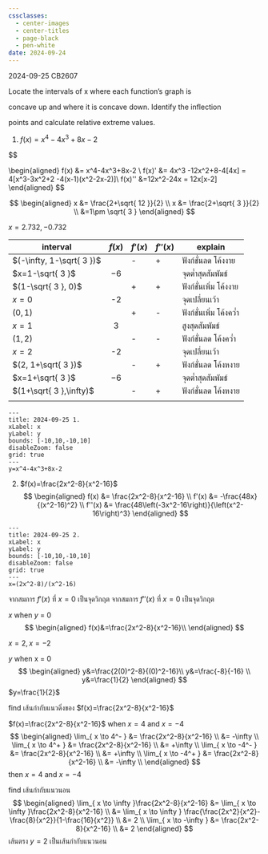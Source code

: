```yaml
---
cssclasses:
  - center-images
  - center-titles
  - page-black
  - pen-white
date: 2024-09-24
---
```

2024-09-25
CB2607


Locate the intervals of x where each function’s graph is

concave up and where it is concave down. Identify the inflection

points and calculate relative extreme values.

1. $f(x) = x^4-4x^3+8x-2$

$$ 

\begin{aligned}
f(x) &= x^4-4x^3+8x-2 \\
f(x)' &= 4x^3 -12x^2+8-4[4x] = 4[x^3-3x^2+2 -4(x-1)(x^2-2x-2)]\\
f(x)'' &=12x^2-24x = 12x[x-2]
\end{aligned}
$$

$$
\begin{aligned}
x &= \frac{2+\sqrt{ 12 }}{2} \\
x &= \frac{2+\sqrt{ 3 }}{2} \\
&=1\pm \sqrt{ 3 }
\end{aligned}
$$

$x=2.732, -0.732$

| interval                  | $f(x)$ | $f'(x)$ | $f''(x)$ | explain                 |
| ------------------------- | :----: | ------- | -------- | ----------------------- |
| $(-\infty, 1-\sqrt{ 3 })$ |        | -       | +        | ฟังก์ชั่นลด โค้งงาย     |
| $x=1-\sqrt{ 3 }$          |  $-6$  |         |          | จุดต่ำสุดสัมพัมธ์       |
| $(1-\sqrt{ 3 }, 0)$       |        | +       | +        | ฟังก์ชั่นเพิ่ม โค้งงาย  |
| $x=0$                     |   -2   |         |          | จุดเปลี่ยนเว้า          |
| $(0, 1)$                  |        | +       | -        | ฟังก์ชั่นเพิ่ม โค้งคว่ำ |
| $x=1$                     |   3    |         |          | สูงสุดสัมพัมธ์          |
| $(1,2)$                   |        | -       | -        | ฟังก์ชั่นลด โค้งคว่ำ    |
| $x=2$                     |   -2   |         |          | จุดเปลี่ยนเว้า          |
| $(2, 1+\sqrt{ 3 })$       |        | -       | +        | ฟังก์ชั่นลด โค้งหงาย    |
| $x=1+\sqrt{ 3 }$          |  $-6$  |         |          | จุดต่ำสุดสัมพัมธ์       |
| $(1+\sqrt{ 3 },\infty)$   |        | -       | +        | ฟังก์ชั่นลด โค้งหงาย    |
|                           |        |         |          |                         |


```functionplot
---
title: 2024-09-25 1.
xLabel: x
yLabel: y
bounds: [-10,10,-10,10]
disableZoom: false
grid: true
---
y=x^4-4x^3+8x-2
```

2. $f(x)=\frac{2x^2-8}{x^2-16}$
$$
\begin{aligned}
f(x) &= \frac{2x^2-8}{x^2-16} \\
f'(x) &= -\frac{48x}{(x^2-16)^2} \\
f''(x) &= \frac{48\left(-3x^2-16\right)}{\left(x^2-16\right)^3}
\end{aligned}
$$

```functionplot
---
title: 2024-09-25 2.
xLabel: x
yLabel: y
bounds: [-10,10,-10,10]
disableZoom: false
grid: true
---
x=(2x^2-8)/(x^2-16)
```

จากสมการ $f'(x)$ ที่ $x=0$ เป็นจุดวิกฤต
จากสมการ $f''(x)$ ที่ $x=0$ เป็นจุดวิกฤต

$x$ when $y$ = 0
$$
\begin{aligned}
f(x)&=\frac{2x^2-8}{x^2-16}\\
\end{aligned}
$$

$x=2,x=-2$

$y$ when x = 0
$$
\begin{aligned}
y&=\frac{2(0)^2-8}{(0)^2-16}\\
y&=\frac{-8}{-16} \\
y&=\frac{1}{2}
\end{aligned}
$$
$y=\frac{1}{2}$

find เส้นกำกับแนวดิ่งของ $f(x)=\frac{2x^2-8}{x^2-16}$

$f(x)=\frac{2x^2-8}{x^2-16}$ when $x=4$ and $x=-4$
$$
\begin{aligned}
\lim_{ x \to 4^- } &= \frac{2x^2-8}{x^2-16} \\
&= -\infty \\
\lim_{ x \to 4^+ } &= \frac{2x^2-8}{x^2-16} \\
&= +\infty \\
\lim_{ x \to -4^- } &= \frac{2x^2-8}{x^2-16} \\
&= +\infty \\
\lim_{ x \to -4^+ } &= \frac{2x^2-8}{x^2-16} \\
&= -\infty \\
\end{aligned}
$$
then $x=4$ and $x=-4$

find เส้นกำกับแนวนอน
$$
\begin{aligned}
\lim_{ x \to \infty }\frac{2x^2-8}{x^2-16} &= \lim_{ x \to \infty }\frac{2x^2-8}{x^2-16} \\
&= \lim_{ x \to \infty } \frac{\frac{2x^2}{x^2}-\frac{8}{x^2}}{1-\frac{16}{x^2}} \\
&= 2 \\
\lim_{ x \to -\infty } &= \frac{2x^2-8}{x^2-16} \\
&= 2
\end{aligned}
$$
เส้นตรง $y=2$ เป็นเส้นกำกับแนวนอน